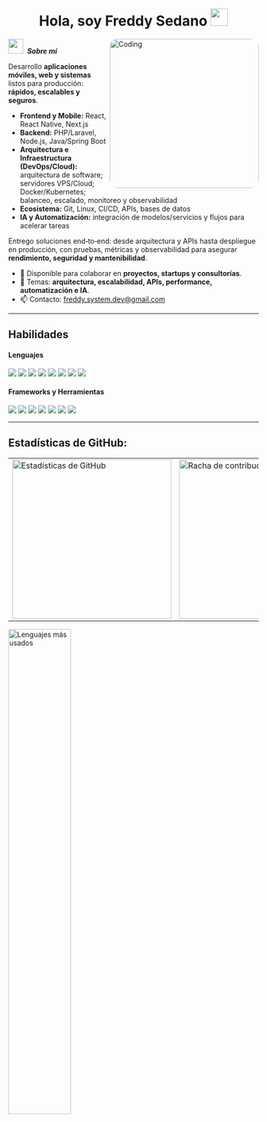 <h1 align="center"><b>Hola, soy Freddy Sedano </b><img src="https://media.giphy.com/media/hvRJCLFzcasrR4ia7z/giphy.gif" width="35"></h1>
<!--  -->
<img align="right" width=300px alt="Coding" src="https://media2.giphy.com/media/v1.Y2lkPTc5MGI3NjExejg5Mmx0bTNoMTc3eXJqbG80cnA4a2xtOXZpbWl0a3Nyano1b2t1cSZlcD12MV9pbnRlcm5hbF9naWZfYnlfaWQmY3Q9Zw/66M6ZwJkTLYikvhrqZ/giphy.gif" style="border-radius: 16px;" />

<img src="https://media.giphy.com/media/ObNTw8Uzwy6KQ/giphy.gif" width="30px">&nbsp;  ***Sobre mí***

Desarrollo **aplicaciones móviles, web y sistemas** listos para producción: **rápidos, escalables y seguros**.

- **Frontend y Mobile:** React, React Native, Next.js  
- **Backend:** PHP/Laravel, Node.js, Java/Spring Boot  
- **Arquitectura e Infraestructura (DevOps/Cloud):** arquitectura de software; servidores VPS/Cloud; Docker/Kubernetes; balanceo, escalado, monitoreo y observabilidad  
- **Ecosistema:** Git, Linux, CI/CD, APIs, bases de datos  
- **IA y Automatización:** integración de modelos/servicios y flujos para acelerar tareas  

Entrego soluciones end‑to‑end: desde arquitectura y APIs hasta despliegue en producción, con pruebas, métricas y observabilidad para asegurar **rendimiento, seguridad y mantenibilidad**.

- 📌 Disponible para colaborar en **proyectos, startups y consultorías**.  
- 💬 Temas: **arquitectura, escalabilidad, APIs, performance, automatización e IA**.  
- 📫 Contacto: <a href="freddy.system.dev@gmail.com">freddy.system.dev@gmail.com</a>

---

## Habilidades

<h4> Lenguajes </h4>
<span> 
  <img src="https://img.shields.io/badge/HTML5-E34F26?style=for-the-badge&logo=html5&logoColor=white">
  <img src="https://img.shields.io/badge/CSS3-1572B6?style=for-the-badge&logo=css3&logoColor=white">
  <img src="https://img.shields.io/badge/JavaScript-F7DF1E?style=for-the-badge&logo=javascript&logoColor=black">
  <img src="https://img.shields.io/badge/PHP-777BB4?style=for-the-badge&logo=php&logoColor=white">
  <img src="https://img.shields.io/badge/MySQL-00000F?style=for-the-badge&logo=mysql&logoColor=white">
  <img src="https://img.shields.io/badge/C%23-239120?style=for-the-badge&logo=c-sharp&logoColor=white">
  <img src="https://img.shields.io/badge/python-3670A0?style=for-the-badge&logo=python&logoColor=ffdd54">
  <img src="https://img.shields.io/badge/Java-ED8B00?style=for-the-badge&logo=java&logoColor=white">
</span>

<h4> Frameworks y Herramientas </h4>
<span>
  <img src="https://img.shields.io/badge/React-20232A?style=for-the-badge&logo=react&logoColor=61DAFB">
  <img src="https://img.shields.io/badge/Next.js-000000?style=for-the-badge&logo=nextdotjs&logoColor=white">
  <img src="https://img.shields.io/badge/Laravel-FF2D20?style=for-the-badge&logo=laravel&logoColor=white">
  <img src="https://img.shields.io/badge/Node.js-339933?style=for-the-badge&logo=nodedotjs&logoColor=white">
  <img src="https://img.shields.io/badge/Spring%20Boot-6DB33F?style=for-the-badge&logo=springboot&logoColor=white">
  <img src="https://img.shields.io/badge/Git-F05032?style=for-the-badge&logo=git&logoColor=white">
  <img src="https://img.shields.io/badge/Linux-000000?style=for-the-badge&logo=linux&logoColor=white">
</span>

---
<!-- 
 ## Mis redes sociales  

<a href="https://www.instagram.com/freddy.system/" target="_blank">
    <img src="https://img.shields.io/badge/Instagram-%23E4405F.svg?style=for-the-badge&logo=Instagram&logoColor=white">
</a>
<a href="https://www.tiktok.com/@freddy.system" target="_blank">
  <img src="https://img.shields.io/badge/TikTok-%23000000.svg?style=for-the-badge&logo=TikTok&logoColor=white" alt="Tiktok">
</a>
<a href="https://www.youtube.com/@freddy-system" target="_blank">
  <img src="https://img.shields.io/badge/YouTube-%23FF0000.svg?style=for-the-badge&logo=YouTube&logoColor=white" alt="Youtube">
</a>

--- -->

<h2>Estadísticas de GitHub:</h2> 

<table>
  <tr>
    <td>
      <img src="https://github-readme-stats.vercel.app/api?username=freddy-system&show_icons=true&hide_border=true&border_radius=12&locale=es&theme=material-palenight&include_all_commits=true&count_private=true&rank_icon=github&custom_title=Estadísticas%20de%20GitHub&cache_seconds=14400" width="320" alt="Estadísticas de GitHub" />
    </td>
    <td>
      <img src="https://streak-stats.vercel.app?user=freddy-system&theme=material-palenight&hide_border=true&locale=es&date_format=j%20M%5B%20Y%5D&fire=58A6FF&ring=58A6FF&currStreakLabel=58A6FF&sideNums=C9D1D9&currStreakNum=C9D1D9&sideLabels=C9D1D9&dates=8B949E&cache_seconds=14400&v=4" width="320" alt="Racha de contribuciones" />
    </td>
  </tr>
</table>

<p  >
  <img src="https://github-readme-stats.vercel.app/api/top-langs/?username=freddy-system&layout=compact&theme=material-palenight&hide_border=true&locale=es&custom_title=Lenguajes%20más%20usados" width="50%" alt="Lenguajes más usados" />
</p>
